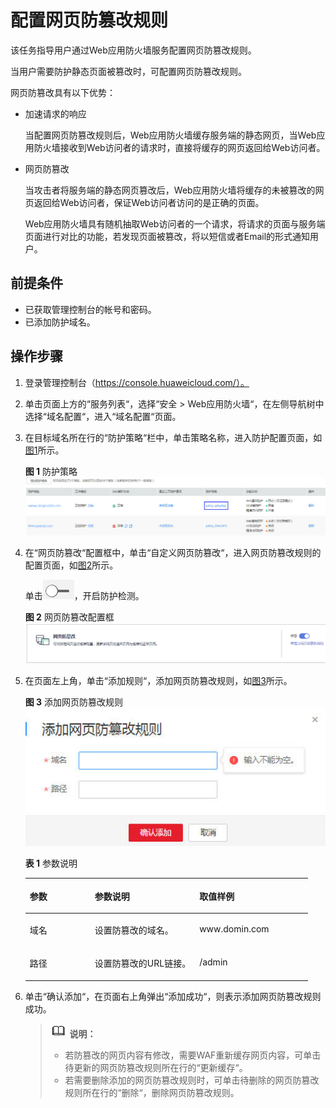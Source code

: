 # 配置网页防篡改规则<a name="waf_01_0014"></a>

该任务指导用户通过Web应用防火墙服务配置网页防篡改规则。

当用户需要防护静态页面被篡改时，可配置网页防篡改规则。

网页防篡改具有以下优势：

-   加速请求的响应

    当配置网页防篡改规则后，Web应用防火墙缓存服务端的静态网页，当Web应用防火墙接收到Web访问者的请求时，直接将缓存的网页返回给Web访问者。

-   网页防篡改

    当攻击者将服务端的静态网页篡改后，Web应用防火墙将缓存的未被篡改的网页返回给Web访问者，保证Web访问者访问的是正确的页面。

    Web应用防火墙具有随机抽取Web访问者的一个请求，将请求的页面与服务端页面进行对比的功能，若发现页面被篡改，将以短信或者Email的形式通知用户。


## 前提条件<a name="section58249606174339"></a>

-   已获取管理控制台的帐号和密码。
-   已添加防护域名。

## 操作步骤<a name="section613293693121"></a>

1.  登录管理控制台（https://console.huaweicloud.com/）。
2.  单击页面上方的“服务列表“，选择“安全  \>  Web应用防火墙“，在左侧导航树中选择“域名配置“，进入“域名配置“页面。
3.  在目标域名所在行的“防护策略“栏中，单击策略名称，进入防护配置页面，如[图1](#waf_01_0008_fig164792010154510)所示。

    **图 1**  防护策略<a name="waf_01_0008_fig164792010154510"></a>  
    ![](figures/防护策略.jpg "防护策略")

4.  在“网页防篡改“配置框中，单击“自定义网页防篡改“，进入网页防篡改规则的配置页面，如[图2](#fig795612134311)所示。

    单击![](figures/关闭图标.jpg)，开启防护检测。

    **图 2**  网页防篡改配置框<a name="fig795612134311"></a>  
    ![](figures/网页防篡改配置框.png "网页防篡改配置框")

5.  在页面左上角，单击“添加规则“，添加网页防篡改规则，如[图3](#fig13729129125420)所示。

    **图 3**  添加网页防篡改规则<a name="fig13729129125420"></a>  
    ![](figures/添加网页防篡改规则.jpg "添加网页防篡改规则")

    **表 1**  参数说明

    <a name="table2046816299203"></a>
    <table><thead align="left"><tr id="row546914299207"><th class="cellrowborder" valign="top" width="23%" id="mcps1.2.4.1.1"><p id="p2046911299201"><a name="p2046911299201"></a><a name="p2046911299201"></a>参数</p>
    </th>
    <th class="cellrowborder" valign="top" width="37%" id="mcps1.2.4.1.2"><p id="p1646915299201"><a name="p1646915299201"></a><a name="p1646915299201"></a>参数说明</p>
    </th>
    <th class="cellrowborder" valign="top" width="40%" id="mcps1.2.4.1.3"><p id="p18470929192015"><a name="p18470929192015"></a><a name="p18470929192015"></a>取值样例</p>
    </th>
    </tr>
    </thead>
    <tbody><tr id="row13866404146"><td class="cellrowborder" valign="top" width="23%" headers="mcps1.2.4.1.1 "><p id="p15386184091420"><a name="p15386184091420"></a><a name="p15386184091420"></a>域名</p>
    </td>
    <td class="cellrowborder" valign="top" width="37%" headers="mcps1.2.4.1.2 "><p id="p772611281566"><a name="p772611281566"></a><a name="p772611281566"></a>设置防篡改的域名。</p>
    </td>
    <td class="cellrowborder" valign="top" width="40%" headers="mcps1.2.4.1.3 "><p id="p113861340181412"><a name="p113861340181412"></a><a name="p113861340181412"></a>www.domin.com</p>
    </td>
    </tr>
    <tr id="row1247062911209"><td class="cellrowborder" valign="top" width="23%" headers="mcps1.2.4.1.1 "><p id="p4470122917203"><a name="p4470122917203"></a><a name="p4470122917203"></a>路径</p>
    </td>
    <td class="cellrowborder" valign="top" width="37%" headers="mcps1.2.4.1.2 "><p id="p54707298202"><a name="p54707298202"></a><a name="p54707298202"></a>设置防篡改的URL链接。</p>
    </td>
    <td class="cellrowborder" valign="top" width="40%" headers="mcps1.2.4.1.3 "><p id="p1047152952012"><a name="p1047152952012"></a><a name="p1047152952012"></a>/admin</p>
    </td>
    </tr>
    </tbody>
    </table>

6.  单击“确认添加“，在页面右上角弹出“添加成功“，则表示添加网页防篡改规则成功。

    >![](public_sys-resources/icon-note.gif) **说明：**   
    >-   若防篡改的网页内容有修改，需要WAF重新缓存网页内容，可单击待更新的网页防篡改规则所在行的“更新缓存“。  
    >-   若需要删除添加的网页防篡改规则时，可单击待删除的网页防篡改规则所在行的“删除“，删除网页防篡改规则。  



